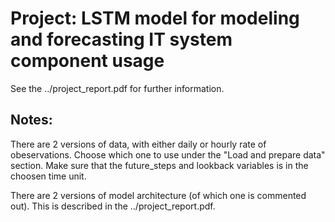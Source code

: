 # Project: LSTM model for modeling and forecasting IT system component usage

See the ../project_report.pdf for further information.

## Notes:
There are 2 versions of data, with either daily or hourly rate of obeservations. Choose which one to use under the "Load and prepare data" section. Make sure that the future_steps and lookback variables is in the choosen time unit.

There are 2 versions of model architecture (of which one is commented out). This is described in the ../project_report.pdf.
